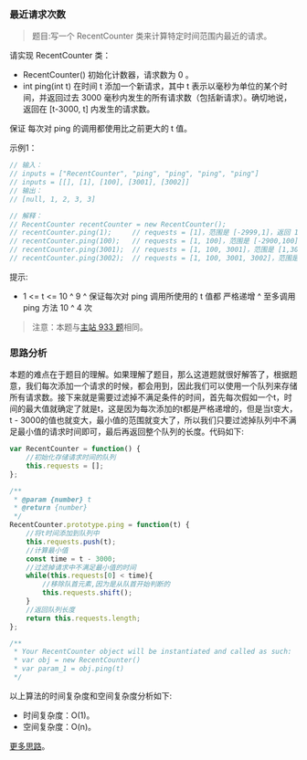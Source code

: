 ###  最近请求次数

> 题目:写一个 RecentCounter 类来计算特定时间范围内最近的请求。

请实现 RecentCounter 类：

* RecentCounter() 初始化计数器，请求数为 0 。
* int ping(int t) 在时间 t 添加一个新请求，其中 t 表示以毫秒为单位的某个时间，并返回过去 3000 毫秒内发生的所有请求数（包括新请求）。确切地说，返回在 [t-3000, t] 内发生的请求数。

保证 每次对 ping 的调用都使用比之前更大的 t 值。


示例1：

```js
// 输入：
// inputs = ["RecentCounter", "ping", "ping", "ping", "ping"]
// inputs = [[], [1], [100], [3001], [3002]]
// 输出：
// [null, 1, 2, 3, 3]

// 解释：
// RecentCounter recentCounter = new RecentCounter();
// recentCounter.ping(1);     // requests = [1]，范围是 [-2999,1]，返回 1
// recentCounter.ping(100);   // requests = [1, 100]，范围是 [-2900,100]，返回 2
// recentCounter.ping(3001);  // requests = [1, 100, 3001]，范围是 [1,3001]，返回 3
// recentCounter.ping(3002);  // requests = [1, 100, 3001, 3002]，范围是 [2,3002]，返回 3
```

提示:

* 1 <= t <= 10 ^ 9
^ 保证每次对 ping 调用所使用的 t 值都 严格递增
^ 至多调用 ping 方法 10 ^ 4 次


> 注意：本题与[主站 933 题](https://leetcode-cn.com/problems/number-of-recent-calls/)相同。

### 思路分析

本题的难点在于题目的理解。如果理解了题目，那么这道题就很好解答了，根据题意，我们每次添加一个请求的时候，都会用到，因此我们可以使用一个队列来存储所有请求数。接下来就是需要过滤掉不满足条件的时间，首先每次假如一个t，时间的最大值就确定了就是t，这是因为每次添加的t都是严格递增的，但是当t变大，t - 3000的值也就变大，最小值的范围就变大了，所以我们只要过滤掉队列中不满足最小值的请求时间即可，最后再返回整个队列的长度。代码如下:

```js
var RecentCounter = function() {
    //初始化存储请求时间的队列
    this.requests = [];
};

/** 
 * @param {number} t
 * @return {number}
 */
RecentCounter.prototype.ping = function(t) {
    //将t时间添加到队列中
    this.requests.push(t);
    //计算最小值
    const time = t - 3000;
    //过滤掉请求中不满足最小值的时间
    while(this.requests[0] < time){
        //移除队首元素,因为是从队首开始判断的
        this.requests.shift();
    }
    //返回队列长度
    return this.requests.length;
};

/**
 * Your RecentCounter object will be instantiated and called as such:
 * var obj = new RecentCounter()
 * var param_1 = obj.ping(t)
 */
```

以上算法的时间复杂度和空间复杂度分析如下:

* 时间复杂度：O(1)。
* 空间复杂度：O(n)。

[更多思路](https://leetcode-cn.com/problems/H8086Q/solution/jian-zhi-offer-2-mian-shi-ti-42-shu-zhon-ty7w/)。
